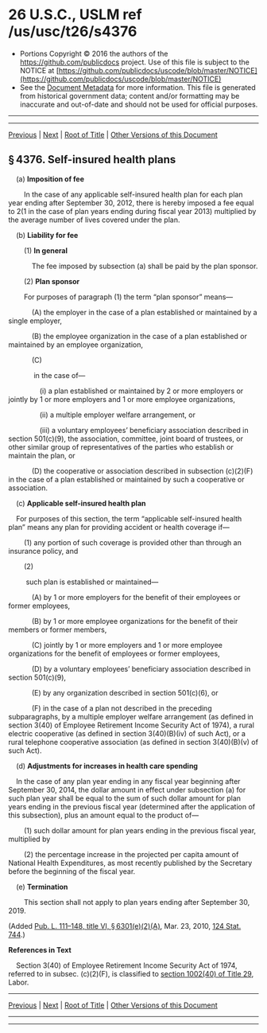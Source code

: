 ---
---

# 26 U.S.C., USLM ref /us/usc/t26/s4376

* Portions Copyright © 2016 the authors of the https://github.com/publicdocs project.
  Use of this file is subject to the NOTICE at [https://github.com/publicdocs/uscode/blob/master/NOTICE](https://github.com/publicdocs/uscode/blob/master/NOTICE)
* See the [Document Metadata](././../../../../../..//README.md) for more information.
  This file is generated from historical government data; content and/or formatting may be inaccurate and out-of-date and should not be used for official purposes.

----------
----------

[Previous](./../../../../../..//us/usc/t26/stD/ch34/schB/m__us_usc_t26_s4375.md) | [Next](./../../../../../..//us/usc/t26/stD/ch34/schB/m__us_usc_t26_s4377.md) | [Root of Title](./../../../../../../) | [Other Versions of this Document](https://publicdocs.github.io/go/links?ns=uslm&ref=%2Fus%2Fusc%2Ft26%2Fs4376)

## § 4376. Self-insured health plans

    (a) __Imposition of fee__ 

        In the case of any applicable self-insured health plan for each plan year ending after September 30, 2012, there is hereby imposed a fee equal to $2 ($1 in the case of plan years ending during fiscal year 2013) multiplied by the average number of lives covered under the plan.

    (b) __Liability for fee__ 

        (1) __In general__ 

            The fee imposed by subsection (a) shall be paid by the plan sponsor.

        (2) __Plan sponsor__ 

        For purposes of paragraph (1) the term “plan sponsor” means—

            (A) the employer in the case of a plan established or maintained by a single employer,

            (B) the employee organization in the case of a plan established or maintained by an employee organization,

            (C)

             in the case of—

                (i) a plan established or maintained by 2 or more employers or jointly by 1 or more employers and 1 or more employee organizations,

                (ii) a multiple employer welfare arrangement, or

                (iii) a voluntary employees’ beneficiary association described in section 501(c)(9), the association, committee, joint board of trustees, or other similar group of representatives of the parties who establish or maintain the plan, or

            (D) the cooperative or association described in subsection (c)(2)(F) in the case of a plan established or maintained by such a cooperative or association.

    (c) __Applicable self-insured health plan__ 

    For purposes of this section, the term “applicable self-insured health plan” means any plan for providing accident or health coverage if—

        (1) any portion of such coverage is provided other than through an insurance policy, and

        (2)

         such plan is established or maintained—

            (A) by 1 or more employers for the benefit of their employees or former employees,

            (B) by 1 or more employee organizations for the benefit of their members or former members,

            (C) jointly by 1 or more employers and 1 or more employee organizations for the benefit of employees or former employees,

            (D) by a voluntary employees’ beneficiary association described in section 501(c)(9),

            (E) by any organization described in section 501(c)(6), or

            (F) in the case of a plan not described in the preceding subparagraphs, by a multiple employer welfare arrangement (as defined in section 3(40) of Employee Retirement Income Security Act of 1974), a rural electric cooperative (as defined in section 3(40)(B)(iv) of such Act), or a rural telephone cooperative association (as defined in section 3(40)(B)(v) of such Act).

    (d) __Adjustments for increases in health care spending__ 

    In the case of any plan year ending in any fiscal year beginning after September 30, 2014, the dollar amount in effect under subsection (a) for such plan year shall be equal to the sum of such dollar amount for plan years ending in the previous fiscal year (determined after the application of this subsection), plus an amount equal to the product of—

        (1) such dollar amount for plan years ending in the previous fiscal year, multiplied by

        (2) the percentage increase in the projected per capita amount of National Health Expenditures, as most recently published by the Secretary before the beginning of the fiscal year.

    (e) __Termination__ 

        This section shall not apply to plan years ending after September 30, 2019.

(Added [Pub. L. 111–148, title VI, § 6301(e)(2)(A)][/us/pl/111/148/s6301/e/2/A], Mar. 23, 2010, [124 Stat. 744][/us/stat/124/744].)

 __References in Text__ 

    Section 3(40) of Employee Retirement Income Security Act of 1974, referred to in subsec. (c)(2)(F), is classified to [section 1002(40) of Title 29][/us/usc/t29/s1002/40], Labor.

----------

[Previous](./../../../../../..//us/usc/t26/stD/ch34/schB/m__us_usc_t26_s4375.md) | [Next](./../../../../../..//us/usc/t26/stD/ch34/schB/m__us_usc_t26_s4377.md) | [Root of Title](./../../../../../../) | [Other Versions of this Document](https://publicdocs.github.io/go/links?ns=uslm&ref=%2Fus%2Fusc%2Ft26%2Fs4376)

----------
----------

[/us/pl/111/148/s6301/e/2/A]: https://publicdocs.github.io/go/links?ns=uslm&ref=%2Fus%2Fpl%2F111%2F148%2Fs6301%2Fe%2F2%2FA
[/us/stat/124/744]: https://publicdocs.github.io/go/links?ns=uslm&ref=%2Fus%2Fstat%2F124%2F744
[/us/usc/t29/s1002/40]: https://publicdocs.github.io/go/links?ns=uslm&ref=%2Fus%2Fusc%2Ft29%2Fs1002%2F40


